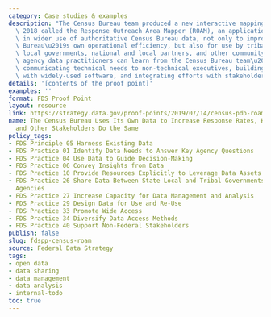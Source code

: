 ```yaml
---
category: Case studies & examples
description: "The Census Bureau team produced a new interactive mapping tool in early\
  \ 2018 called the Response Outreach Area Mapper (ROAM), an application that resulted\
  \ in wider use of authoritative Census Bureau data, not only to improve the Census\
  \ Bureau\u2019s own operational efficiency, but also for use by tribal, state, and\
  \ local governments, national and local partners, and other community groups. Other\
  \ agency data practitioners can learn from the Census Bureau team\u2019s experience\
  \ communicating technical needs to non-technical executives, building analysis tools\
  \ with widely-used software, and integrating efforts with stakeholders and users."
details: '[contents of the proof point]'
examples: ''
format: FDS Proof Point
layout: resource
link: https://strategy.data.gov/proof-points/2019/07/14/census-pdb-roam/
name: The Census Bureau Uses Its Own Data to Increase Response Rates, Helps Communities
  and Other Stakeholders Do the Same
policy_tags:
- FDS Principle 05 Harness Existing Data
- FDS Practice 01 Identify Data Needs to Answer Key Agency Questions
- FDS Practice 04 Use Data to Guide Decision-Making
- FDS Practice 06 Convey Insights from Data
- FDS Practice 10 Provide Resources Explicitly to Leverage Data Assets
- FDS Practice 26 Share Data Between State Local and Tribal Governments and Federal
  Agencies
- FDS Practice 27 Increase Capacity for Data Management and Analysis
- FDS Practice 29 Design Data for Use and Re-Use
- FDS Practice 33 Promote Wide Access
- FDS Practice 34 Diversify Data Access Methods
- FDS Practice 40 Support Non-Federal Stakeholders
publish: false
slug: fdspp-census-roam
source: Federal Data Strategy
tags:
- open data
- data sharing
- data management
- data analysis
- internal-todo
toc: true
---
```

